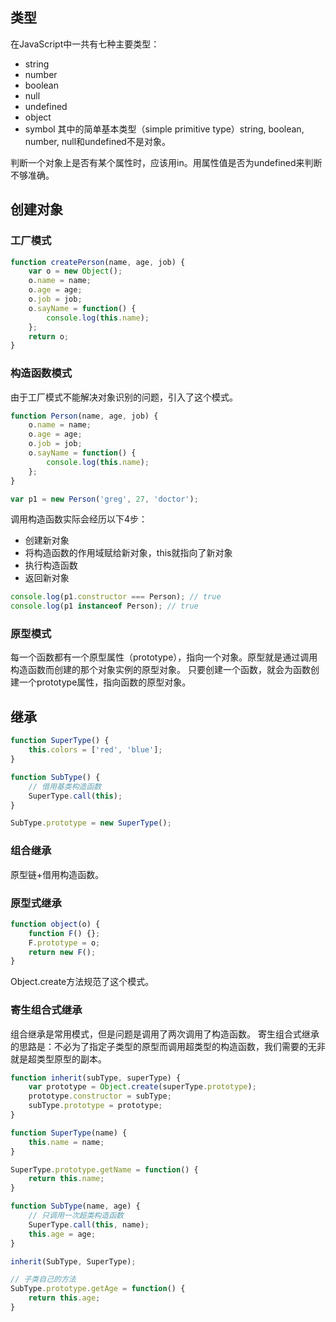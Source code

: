## 类型
在JavaScript中一共有七种主要类型：
- string
- number
- boolean
- null
- undefined
- object
- symbol
其中的简单基本类型（simple primitive type）string, boolean, number, null和undefined不是对象。

判断一个对象上是否有某个属性时，应该用in。用属性值是否为undefined来判断不够准确。

## 创建对象
### 工厂模式
```js
function createPerson(name, age, job) {
    var o = new Object();
    o.name = name;
    o.age = age;
    o.job = job;
    o.sayName = function() {
        console.log(this.name);
    };
    return o;
}
```

### 构造函数模式
由于工厂模式不能解决对象识别的问题，引入了这个模式。
```js
function Person(name, age, job) {
    o.name = name;
    o.age = age;
    o.job = job;
    o.sayName = function() {
        console.log(this.name);
    };
}

var p1 = new Person('greg', 27, 'doctor');
```
调用构造函数实际会经历以下4步：
- 创建新对象
- 将构造函数的作用域赋给新对象，this就指向了新对象
- 执行构造函数
- 返回新对象
```js
console.log(p1.constructor === Person); // true
console.log(p1 instanceof Person); // true
```

### 原型模式
每一个函数都有一个原型属性（prototype），指向一个对象。原型就是通过调用构造函数而创建的那个对象实例的原型对象。
只要创建一个函数，就会为函数创建一个prototype属性，指向函数的原型对象。

## 继承
```js
function SuperType() {
    this.colors = ['red', 'blue'];
}

function SubType() {
    // 借用基类构造函数
    SuperType.call(this);
}

SubType.prototype = new SuperType();
```
### 组合继承
原型链+借用构造函数。

### 原型式继承
```js
function object(o) {
    function F() {};
    F.prototype = o;
    return new F();
}
```
Object.create方法规范了这个模式。

### 寄生组合式继承
组合继承是常用模式，但是问题是调用了两次调用了构造函数。
寄生组合式继承的思路是：不必为了指定子类型的原型而调用超类型的构造函数，我们需要的无非就是超类型原型的副本。
```js
function inherit(subType, superType) {
    var prototype = Object.create(superType.prototype);
    prototype.constructor = subType;
    subType.prototype = prototype;
}

function SuperType(name) {
    this.name = name;
}

SuperType.prototype.getName = function() {
    return this.name;
}

function SubType(name, age) {
    // 只调用一次超类构造函数
    SuperType.call(this, name);
    this.age = age;
}

inherit(SubType, SuperType);

// 子类自己的方法
SubType.prototype.getAge = function() {
    return this.age;
}

```